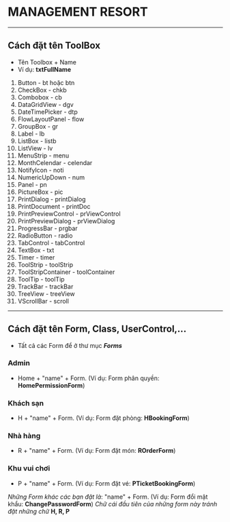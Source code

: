 # MANAGEMENT RESORT
________________________________________________________
## Cách đặt tên ToolBox
- Tên Toolbox + Name
- Ví dụ:  **txtFullName**

1. Button                - bt hoặc btn
2. CheckBox              - chkb
3. Combobox              - cb
4. DataGridView          - dgv
5. DateTimePicker        - dtp
6. FlowLayoutPanel       - flow
7. GroupBox              - gr
8. Label                 - lb
9. ListBox               - listb
10. ListView              - lv
11. MenuStrip             - menu
12. MonthCelendar         - celendar
13. NotifyIcon            - noti
14. NumericUpDown         - num
15. Panel                 - pn
16. PictureBox            - pic
17. PrintDialog           - printDialog
18. PrintDocument         - printDoc
19. PrintPreviewControl   - prViewControl
20. PrintPreviewDialog    - prViewDialog
21. ProgressBar           - prgbar
22. RadioButton           - radio
23. TabControl            - tabControl
24. TextBox               - txt
25. Timer                 - timer
26. ToolStrip             - toolStrip
27. ToolStripContainer    - toolContainer
28. ToolTip               - toolTip
29. TrackBar              - trackBar
30. TreeView              - treeView
31. VScrollBar            - scroll

_______________________________________________________
## Cách đặt tên Form, Class, UserControl,...
- Tất cả các Form để ở thư mục ***Forms***
### Admin
- Home + "name" + Form. (Ví dụ: Form phân quyền: **HomePermissionForm**)
### Khách sạn
- H + "name" + Form. (Ví dụ: Form đặt phòng: **HBookingForm**)
### Nhà hàng
- R + "name" + Form. (Ví dụ: Form đặt món: **ROrderForm**)
### Khu vui chơi
- P + "name" + Form. (Ví dụ: Form đặt vé: **PTicketBookingForm**)

*Những Form khác các bạn đặt là*: "name" + Form. (Ví dụ: Form đổi mật khẩu: **ChangePasswordForm**)
*Chữ cái đầu tiên của những form này tránh đặt những chữ* **H, R, P**  

